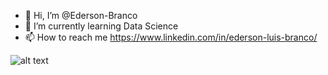 - 👋 Hi, I’m @Ederson-Branco
- 🌱 I’m currently learning Data Science
- 📫 How to reach me https://www.linkedin.com/in/ederson-luis-branco/

![alt text](https://drive.google.com/file/d/1ZkCwd0Pg3iMW7OkyV-BUYGSJiD31b0Ei/view?usp=drivesdk)
